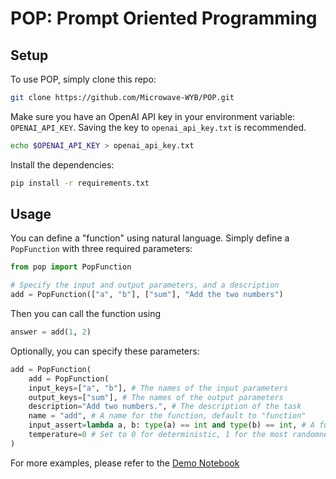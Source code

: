 # POP: Prompt Oriented Programming

## Setup

To use POP, simply clone this repo:
```bash
git clone https://github.com/Microwave-WYB/POP.git
```

Make sure you have an OpenAI API key in your environment variable: `OPENAI_API_KEY`.
Saving the key to `openai_api_key.txt` is recommended.
```bash
echo $OPENAI_API_KEY > openai_api_key.txt
```
Install the dependencies:
```bash
pip install -r requirements.txt
```

## Usage
You can define a "function" using natural language. Simply define a `PopFunction` with three required parameters:
```python
from pop import PopFunction

# Specify the input and output parameters, and a description
add = PopFunction(["a", "b"], ["sum"], "Add the two numbers")
```
Then you can call the function using
```python
answer = add(1, 2)
```
Optionally, you can specify these parameters:
```python
add = PopFunction(
    add = PopFunction(
    input_keys=["a", "b"], # The names of the input parameters
    output_keys=["sum"], # The names of the output parameters
    description="Add two numbers.", # The description of the task
    name = "add", # A name for the function, default to "function"
    input_assert=lambda a, b: type(a) == int and type(b) == int, # A function to assert the input
    temperature=0 # Set to 0 for deterministic, 1 for the most randomness
)
```

For more examples, please refer to the [Demo Notebook](./demo.ipynb)